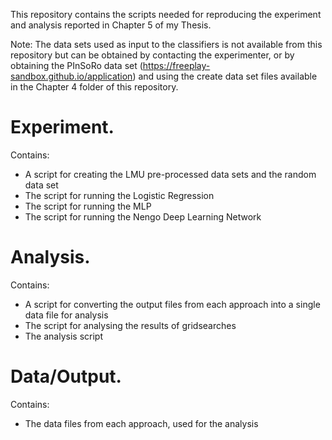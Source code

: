 This repository contains the scripts needed for reproducing the experiment and analysis reported in Chapter 5 of my Thesis.

Note: The data sets used as input to the classifiers is not available from this repository but can be obtained by contacting the experimenter, or by obtaining the PInSoRo data set (https://freeplay-sandbox.github.io/application) and using the create data set files available in the Chapter 4 folder of this repository. 

# Experiment. <br>
Contains:
  - A script for creating the LMU pre-processed data sets and the random data set
  - The script for running the Logistic Regression
  - The script for running the MLP
  - The script for running the Nengo Deep Learning Network
  
# Analysis. <br>
Contains:
  - A script for converting the output files from each approach into a single data file for analysis
  - The script for analysing the results of gridsearches
  - The analysis script 
  
# Data/Output. <br>
Contains:
  - The data files from each approach, used for the analysis
